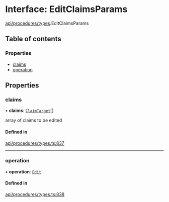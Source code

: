 # Interface: EditClaimsParams

[api/procedures/types](../wiki/api.procedures.types).EditClaimsParams

## Table of contents

### Properties

- [claims](../wiki/api.procedures.types.EditClaimsParams#claims)
- [operation](../wiki/api.procedures.types.EditClaimsParams#operation)

## Properties

### claims

• **claims**: [`ClaimTarget`](../wiki/api.entities.types.ClaimTarget)[]

array of claims to be edited

#### Defined in

[api/procedures/types.ts:837](https://github.com/PolymeshAssociation/polymesh-sdk/blob/f8a937f04/src/api/procedures/types.ts#L837)

___

### operation

• **operation**: [`Edit`](../wiki/api.procedures.types.ClaimOperation#edit)

#### Defined in

[api/procedures/types.ts:838](https://github.com/PolymeshAssociation/polymesh-sdk/blob/f8a937f04/src/api/procedures/types.ts#L838)
